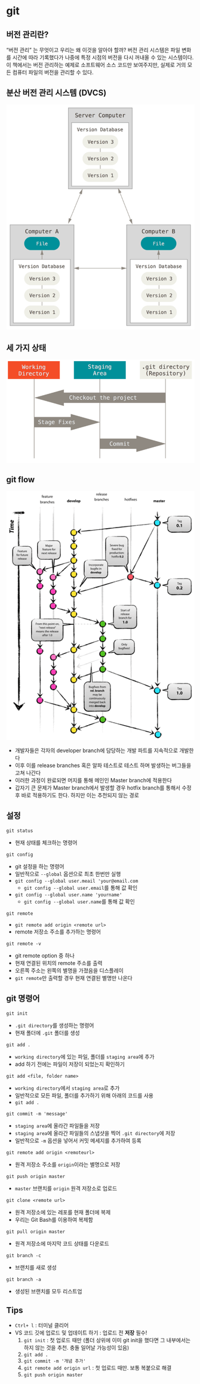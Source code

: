 # git

## 버전 관리란?
“버전 관리” 는 무엇이고 우리는 왜 이것을 알아야 할까? 버전 관리 시스템은 파일 변화를 시간에 따라 기록했다가 나중에 특정 시점의 버전을 다시 꺼내올 수 있는 시스템이다. 이 책에서는 버전 관리하는 예제로 소프트웨어 소스 코드만 보여주지만, 실제로 거의 모든 컴퓨터 파일의 버전을 관리할 수 있다.

## 분산 버전 관리 시스템 (DVCS)

![DVCS](./assets/distributed.png)


## 세 가지 상태

![areas](./assets/areas.png)


## git flow

![gitlab_flow](./assets/gitlab_flow.png)
- 개발자들은 각자의 developer branch에 담당하는 개발 파트를 지속적으로 개발한다
- 이후 이를 release branches 혹은 알파 테스트로 테스트 하며 발생하는 버그들을 고쳐 나간다
- 이러한 과정이 완료되면 머지를 통해 메인인 Master branch에 적용한다
- 갑자기 큰 문제가 Master branch에서 발생할 경우 hotfix branch를 통해서 수정 후 바로 적용하기도 한다. 하지만 이는 추천되지 않는 경로

## 설정
```shell
git status
```
- 현재 상태를 체크하는 명령어

```shell
git config
```
- git 설정을 하는 명령어
- 일반적으로 `--global` 옵션으로 최초 한번만 실행
- `git config --global user.meail 'your@email.com`
    - `git config --global user.email`를 통해 값 확인
- `git config --global user.name 'yourname'`
    - `git config --global user.name`를 통해 값 확인

```shell
git remote
```
- `git remote add origin <remote url>`
- remote 저장소 주소를 추가하는 명령어

```shell
git remote -v
```
- git remote option 중 하나
- 현재 연결된 위치의 remote 주소를 출력
- 오른쪽 주소는 왼쪽의 별명을 가졌음을 디스플레이
- `git remote`만 출력할 경우 현재 연결된 별명만 나온다

##  git 명령어

```shell
git init
```
- `.git directory`를 생성하는 명령어
- 현재 폴더에 `.git` 폴더를 생성


```shell
git add .
```
- `working directory`에 있는 파일, 폴더를 `staging area`에 추가
- add 하기 전에는 파일이 저장이 되었는지 확인하기

```shell
git add <file, folder name>
```
- `working directory`에서 `staging area`로 추가
- 일반적으로 모든 파일, 폴더를 추가하기 위해 아래의 코드를 사용
- `git add .`


```shell
git commit -m 'message'
```

- `staging area`에 올라간 파일들을 저장
- `staging area`에 올라간 파일들의 스냅샷을 찍어 `.git directory`에 저장
- 일반적으로 `-m` 옵션을 넣어서 커밋 메세지를 추가하여 등록


```shell
git remote add origin <remoteurl>
```
- 원격 저장소 주소를 `origin`이라는 별명으로 저장


```shell
git push origin master
```
- `master` 브랜치를 `origin` 원격 저장소로 업로드

```shell
git clone <remote url>
```
- 원격 저장소에 있는 레포를 현재 폴더에 복제
- 우리는 Git Bash를 이용하여 복제함

```shell
git pull origin master
```
- 원격 저장소에 마지막 코드 상태를 다운로드

```shell
git branch -c
```
- 브랜치를 새로 생성

```shell
git branch -a
```
- 생성된 브랜치를 모두 리스트업

## Tips
- `Ctrl+ l` : 터미널 클리어
- VS 코드 깃에 업로드 및 업데이트 하기 : 업로드 전 **저장** 필수!
    1. `git init` : 첫 업로드 때만 (폴더 상위에 이미 git init을 했다면 그 내부에서는 하지 않는 것을 추천. 충돌 일어날 가능성이 있음)
    2. `git add .`
    3. `git commit -m '개념 추가'`
    4. `git remote add origin url` : 첫 업로드 때만. 보통 복붙으로 해결
    5. `git push origin master`


